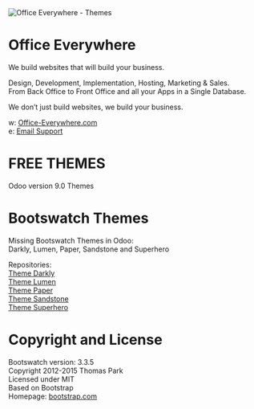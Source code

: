<IMG SRC="https://www.office-everywhere.com/website/image/ir.attachment/351_ffc5997/datas" ALT="Office Everywhere - Themes">

# Office Everywhere

We build websites that will build your business.<br>

Design, Development, Implementation, Hosting, Marketing & Sales.<br>
From Back Office to Front Office and all your Apps in a Single Database.<br>

We don’t just build websites, we build your business.<br>

w: <a href=https://www.office-everywhere.com>Office-Everywhere.com</a><br>
e: <a href=mailto:support@office-everywhere.com>Email Support</a><br>

# FREE THEMES

Odoo version 9.0 Themes

# Bootswatch Themes

Missing Bootswatch Themes in Odoo:<br>
Darkly, Lumen, Paper, Sandstone and Superhero<br>

Repositories: <br>
<a href="https://github.com/OfficeEverywhere/themes/tree/9.0/theme_darkly">Theme Darkly</a><br>
<a href="https://github.com/OfficeEverywhere/themes/tree/9.0/theme_lumen">Theme Lumen</a><br>
<a href="https://github.com/OfficeEverywhere/themes/tree/9.0/theme_paper">Theme Paper</a><br>
<a href="https://github.com/OfficeEverywhere/themes/tree/9.0/theme_sandstone">Theme Sandstone</a><br>
<a href="https://github.com/OfficeEverywhere/themes/tree/9.0/theme_darkly">Theme Superhero</a><br>

# Copyright and License

Bootswatch version: 3.3.5 <br>
Copyright 2012-2015 Thomas Park <br>
Licensed under MIT <br>
Based on Bootstrap <br>
Homepage: <a href=http://bootstrap.com target="_blank">bootstrap.com</a><br>
